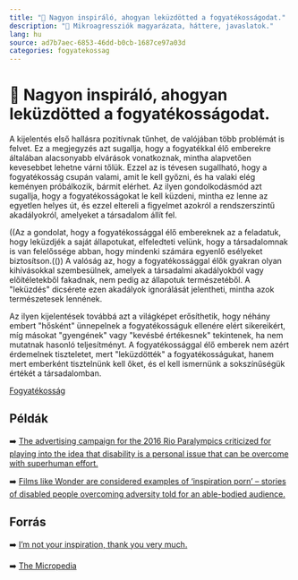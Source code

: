 ```yaml
---
title: "🚫 Nagyon inspiráló, ahogyan leküzdötted a fogyatékosságodat."
description: "🚫 Mikroagressziók magyarázata, háttere, javaslatok."
lang: hu
source: ad7b7aec-6853-46dd-b0cb-1687ce97a03d
categories: fogyatekossag
---
```


<div class="wiki-content agression-title">

# 🚫 Nagyon inspiráló, ahogyan leküzdötted a fogyatékosságodat.

A kijelentés első hallásra pozitívnak tűnhet, de valójában több problémát is felvet. Ez a megjegyzés azt sugallja, hogy a fogyatékkal élő emberekre általában alacsonyabb elvárások vonatkoznak, mintha alapvetően kevesebbet lehetne várni tőlük. Ezzel az is tévesen sugallható, hogy a fogyatékosság csupán valami, amit le kell győzni, és ha valaki elég keményen próbálkozik, bármit elérhet. Az ilyen gondolkodásmód azt sugallja, hogy a fogyatékosságokat le kell küzdeni, mintha ez lenne az egyetlen helyes út, és ezzel eltereli a figyelmet azokról a rendszerszintű akadályokról, amelyeket a társadalom állít fel.

((Az a gondolat, hogy a fogyatékossággal élő embereknek az a feladatuk, hogy leküzdjék a saját állapotukat, elfeledteti velünk, hogy a társadalomnak is van felelőssége abban, hogy mindenki számára egyenlő esélyeket biztosítson.(()) A valóság az, hogy a fogyatékossággal élők gyakran olyan kihívásokkal szembesülnek, amelyek a társadalmi akadályokból vagy előítéletekből fakadnak, nem pedig az állapotuk természetéből. A "leküzdés" dicsérete ezen akadályok ignorálását jelentheti, mintha azok természetesek lennének.

Az ilyen kijelentések továbbá azt a világképet erősíthetik, hogy néhány embert "hősként" ünnepelnek a fogyatékosságuk ellenére elért sikereikért, míg másokat "gyengének" vagy "kevésbé értékesnek" tekintenek, ha nem mutatnak hasonló teljesítményt. A fogyatékossággal élő emberek nem azért érdemelnek tiszteletet, mert "leküzdötték" a fogyatékosságukat, hanem mert emberként tisztelnünk kell őket, és el kell ismernünk a sokszínűségük értékét a társadalomban.

<div class="categories">

[Fogyatékosság](/#/entry?id=fogyatekossag)

</div>

## Példák

➡️ [The advertising campaign for the 2016 Rio Paralympics criticized for playing into the idea that disability is a personal issue that can be overcome with superhuman effort.](https://www.theguardian.com/commentisfree/2016/sep/06/paralympians-superhumans-disabled-people)

➡️ [Films like Wonder are considered examples of ‘inspiration porn’ – stories of disabled people overcoming adversity told for an able-bodied audience.](https://theinsidecoverblog.wordpress.com/2019/04/20/ya-is-failing-disabled-readers-like-me/)
 

## Forrás

➡️ [I’m not your inspiration, thank you very much.](https://www.ted.com/talks/stella_young_i_m_not_your_inspiration_thank_you_very_much?language=en)

➡️ [The Micropedia](https://www.themicropedia.org/)


</div>